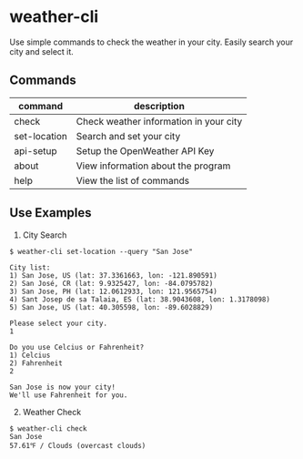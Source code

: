 # weather-cli
Use simple commands to check the weather in your city. Easily search your city and select it.

## Commands

| command      | description                            |
| ------------ | -------------------------------------- |
| check        | Check weather information in your city |
| set-location | Search and set your city               |
| api-setup    | Setup the OpenWeather API Key          |
| about        | View information about the program     |
| help         | View the list of commands              |

## Use Examples

1. City Search
```
$ weather-cli set-location --query "San Jose"

City list:
1) San Jose, US (lat: 37.3361663, lon: -121.890591)
2) San José, CR (lat: 9.9325427, lon: -84.0795782)
3) San Jose, PH (lat: 12.0612933, lon: 121.9565754)
4) Sant Josep de sa Talaia, ES (lat: 38.9043608, lon: 1.3178098)
5) San Jose, US (lat: 40.305598, lon: -89.6028829)

Please select your city.
1

Do you use Celcius or Fahrenheit?
1) Celcius
2) Fahrenheit
2

San Jose is now your city!
We'll use Fahrenheit for you.
```

2. Weather Check

```
$ weather-cli check                          
San Jose
57.61℉ / Clouds (overcast clouds)
```
